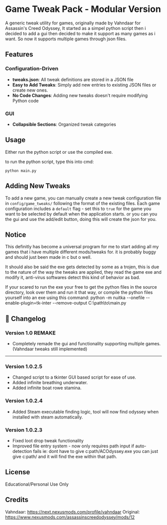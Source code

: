 # Game Tweak Pack - Modular Version

A generic tweak utility for games, originally made by Vahndaar for Assassin's Creed Odyssey, It started as a simpel python script then i decided to add a gui then decided to make it support as many games as i want.
So now it supports multiple games through json files.


## Features

### Configuration-Driven
- **tweaks.json**: All tweak definitions are stored in a JSON file
- **Easy to Add Tweaks**: Simply add new entries to existing JSON files or create new ones.
- **No Code Changes**: Adding new tweaks doesn't require modifying Python code

### GUI
- **Collapsible Sections**: Organized tweak categories

## Usage

Either run the python script or use the compiled exe.

to run the python script, type this into cmd:
   ```
   python main.py
   ```

## Adding New Tweaks

To add a new game, you can manually create a new tweak configuration file in `config/game_tweaks/` following the format of the existing files. Each game configuration includes a `default` flag - set this to `true` for the game you want to be selected by default when the application starts.
or you can you the gui and use the add/edit button, doing this will create the json for you.


## Notice

This definitly has become a universal program for me to start adding all my games that i have multiple different mods/tweaks for. it is probably buggy and should just been made in c but o well.

It should also be said the exe gets detected by some as a trojen, this is due to the nature of the way the tweaks are applied, they read the game exe and modify it, anti-virus softwares detect this kind of behavior as bad.

If your scared to run the exe your free to get the python files in the source directory, look over them and run it that way, or compile the python files yourself into an exe using this command:
python -m nuitka --onefile --enable-plugin=tk-inter --remove-output C:\path\to\main.py


## 📝 Changelog

### Version 1.0  REMAKE
- Completely remade the gui and functionality supporting multiple games.(Vahndaar tweaks still implemented)


---


### Version 1.0.2.5
- Changed script to a tkinter GUI based script for ease of use.
- Added infinite breathing underwater.
- Added infinite boat rowe stamina.

### Version 1.0.2.4
- Added Steam executable finding logic, tool will now find odyssey when installed with steam automatically.
  
### Version 1.0.2.3
- Fixed loot drop tweak functionality
- Improved file entry system - now only requires path input if auto-detection fails ie: dont have to give c:path/ACOdyssey.exe you can just give c:path/ and it will find the exe within that path.



## License

Educational/Personal Use Only

## Credits

Vahndaar: https://next.nexusmods.com/profile/vahndaar
Original: https://www.nexusmods.com/assassinscreedodyssey/mods/12